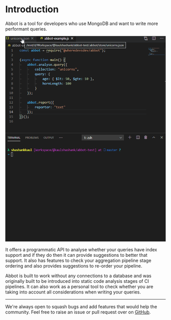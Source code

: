 # Introduction

Abbot is a tool for developers who use MongoDB and want to write more performant queries. 
<p align="center">
<img src="./img/abbot-example.gif" />
</p>
It offers a programmatic API to analyse whether your queries have index support and if they do then it can provide suggestions to better that support. It also has features to check your aggregation pipeline stage ordering and also provides suggestions to re-order your pipeline.

Abbot is built to work without any connections to a database and was originally built to be introduced into static code analysis stages of CI pipelines. It can also work as a personal tool to check whether you are taking into account all considerations when writing your queries. 

---

We're always open to squash bugs and add features that would help the community. Feel free to raise an issue or pull request over on [GitHub](https://github.com/wheredevsdev/abbot).
